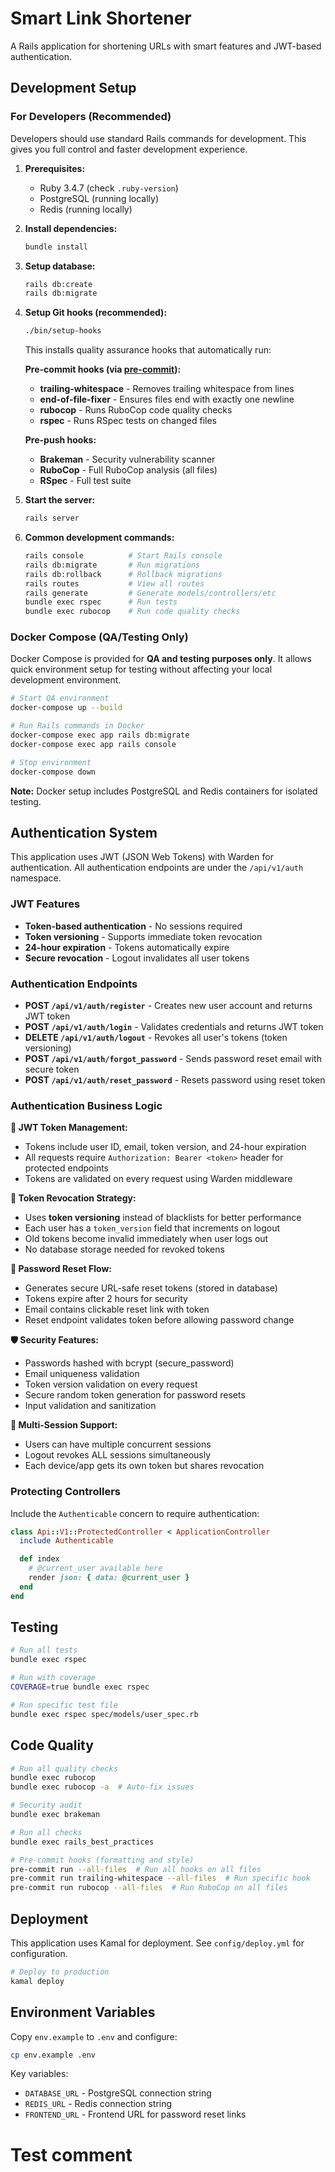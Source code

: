 # Smart Link Shortener

A Rails application for shortening URLs with smart features and JWT-based authentication.

## Development Setup

### For Developers (Recommended)

Developers should use standard Rails commands for development. This gives you full control and faster development experience.

1. **Prerequisites:**
   - Ruby 3.4.7 (check `.ruby-version`)
   - PostgreSQL (running locally)
   - Redis (running locally)

2. **Install dependencies:**
   ```bash
   bundle install
   ```

3. **Setup database:**
   ```bash
   rails db:create
   rails db:migrate
   ```

4. **Setup Git hooks (recommended):**
   ```bash
   ./bin/setup-hooks
   ```
   This installs quality assurance hooks that automatically run:

   **Pre-commit hooks (via [pre-commit](https://pre-commit.com)):**
   - **trailing-whitespace** - Removes trailing whitespace from lines
   - **end-of-file-fixer** - Ensures files end with exactly one newline
   - **rubocop** - Runs RuboCop code quality checks
   - **rspec** - Runs RSpec tests on changed files

   **Pre-push hooks:**
   - **Brakeman** - Security vulnerability scanner
   - **RuboCop** - Full RuboCop analysis (all files)
   - **RSpec** - Full test suite

5. **Start the server:**
   ```bash
   rails server
   ```

6. **Common development commands:**
   ```bash
   rails console          # Start Rails console
   rails db:migrate       # Run migrations
   rails db:rollback      # Rollback migrations
   rails routes           # View all routes
   rails generate         # Generate models/controllers/etc
   bundle exec rspec      # Run tests
   bundle exec rubocop    # Run code quality checks
   ```

### Docker Compose (QA/Testing Only)

Docker Compose is provided for **QA and testing purposes only**. It allows quick environment setup for testing without affecting your local development environment.

```bash
# Start QA environment
docker-compose up --build

# Run Rails commands in Docker
docker-compose exec app rails db:migrate
docker-compose exec app rails console

# Stop environment
docker-compose down
```

**Note:** Docker setup includes PostgreSQL and Redis containers for isolated testing.

## Authentication System

This application uses JWT (JSON Web Tokens) with Warden for authentication. All authentication endpoints are under the `/api/v1/auth` namespace.

### JWT Features

- **Token-based authentication** - No sessions required
- **Token versioning** - Supports immediate token revocation
- **24-hour expiration** - Tokens automatically expire
- **Secure revocation** - Logout invalidates all user tokens

### Authentication Endpoints

- **POST `/api/v1/auth/register`** - Creates new user account and returns JWT token
- **POST `/api/v1/auth/login`** - Validates credentials and returns JWT token
- **DELETE `/api/v1/auth/logout`** - Revokes all user's tokens (token versioning)
- **POST `/api/v1/auth/forgot_password`** - Sends password reset email with secure token
- **POST `/api/v1/auth/reset_password`** - Resets password using reset token

### Authentication Business Logic

**🔐 JWT Token Management:**
- Tokens include user ID, email, token version, and 24-hour expiration
- All requests require `Authorization: Bearer <token>` header for protected endpoints
- Tokens are validated on every request using Warden middleware

**🚪 Token Revocation Strategy:**
- Uses **token versioning** instead of blacklists for better performance
- Each user has a `token_version` field that increments on logout
- Old tokens become invalid immediately when user logs out
- No database storage needed for revoked tokens

**📧 Password Reset Flow:**
- Generates secure URL-safe reset tokens (stored in database)
- Tokens expire after 2 hours for security
- Email contains clickable reset link with token
- Reset endpoint validates token before allowing password change

**🛡️ Security Features:**
- Passwords hashed with bcrypt (secure_password)
- Email uniqueness validation
- Token version validation on every request
- Secure random token generation for password resets
- Input validation and sanitization

**🔄 Multi-Session Support:**
- Users can have multiple concurrent sessions
- Logout revokes ALL sessions simultaneously
- Each device/app gets its own token but shares revocation

### Protecting Controllers

Include the `Authenticable` concern to require authentication:

```ruby
class Api::V1::ProtectedController < ApplicationController
  include Authenticable

  def index
    # @current_user available here
    render json: { data: @current_user }
  end
end
```

## Testing

```bash
# Run all tests
bundle exec rspec

# Run with coverage
COVERAGE=true bundle exec rspec

# Run specific test file
bundle exec rspec spec/models/user_spec.rb
```

## Code Quality

```bash
# Run all quality checks
bundle exec rubocop
bundle exec rubocop -a  # Auto-fix issues

# Security audit
bundle exec brakeman

# Run all checks
bundle exec rails_best_practices

# Pre-commit hooks (formatting and style)
pre-commit run --all-files  # Run all hooks on all files
pre-commit run trailing-whitespace --all-files  # Run specific hook
pre-commit run rubocop --all-files  # Run RuboCop on all files
```

## Deployment

This application uses Kamal for deployment. See `config/deploy.yml` for configuration.

```bash
# Deploy to production
kamal deploy
```

## Environment Variables

Copy `env.example` to `.env` and configure:

```bash
cp env.example .env
```

Key variables:
- `DATABASE_URL` - PostgreSQL connection string
- `REDIS_URL` - Redis connection string
- `FRONTEND_URL` - Frontend URL for password reset links

# Test comment
